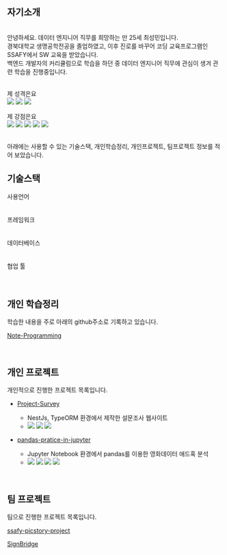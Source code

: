 <h2><div> 자기소개</div></h3> <br>
<div>
  안녕하세요. 데이터 엔지니어 직무를 희망하는 만 25세 최성민입니다. <br>
  경북대학교 생명공학전공을 졸업하였고, 이후 진로를 바꾸어 코딩 교육프로그램인 SSAFY에서 SW 교육을 받았습니다. <br>
  백엔드 개발자의 커리큘럼으로 학습을 하던 중 데이터 엔지니어 직무에 관심이 생겨 관련 학습을 진행중입니다. <br><br>
  

  제 성격은요<br>
  <img src="https://img.shields.io/badge/INTP-ffead8?style=for-the-badge"/>
  <img src="https://img.shields.io/badge/미니멀-ffead8?style=for-the-badge"/>
  <img src="https://img.shields.io/badge/집돌이-ffead8?style=for-the-badge"/>

  

  제 강점은요<br>
  <img src="https://img.shields.io/badge/검색능력-ffead8?style=for-the-badge"/>
  <img src="https://img.shields.io/badge/응용력-ffead8?style=for-the-badge"/>
  <img src="https://img.shields.io/badge/메타인지-ffead8?style=for-the-badge"/>
  <img src="https://img.shields.io/badge/설명능력-ffead8?style=for-the-badge"/>
  <img src="https://img.shields.io/badge/통찰력-ffead8?style=for-the-badge"/>
  
</div>
<br>
아래에는 사용할 수 있는 기술스택, 개인학습정리, 개인프로젝트, 팀프로젝트 정보를 적어 보았습니다. 
<h2><div> 기술스택</div></h2>
  <div>
    <div >
        <div>
            <div>
              사용언어
            </div>
             <img
              key=283876.31851924106
              style = "margin: 5px 5px;"
              src=https://img.shields.io/badge/java-b07219?style=flat&logo=java&logoColor=white
              alt=""
            /> <img
              key=866965.3981998923
              style = "margin: 5px 5px;"
              src=https://img.shields.io/badge/python-3581ba?style=flat&logo=python&logoColor=white
              alt=""
            />
        </div>
        <br>
        <div>
            <div>
                프레임워크
            </div>
            <img
              key=893828.5052125546
              style = "margin: 5px 5px;"
              src=https://img.shields.io/badge/springboot-6DB33F?style=flat&logo=springboot&logoColor=white
              alt=""
            /> <img
              key=112977.92737826108
              style = "margin: 5px 5px;"
              src=https://img.shields.io/badge/django-092E20?style=flat&logo=django&logoColor=white
              alt=""
            />
        </div>
        <br>
        <div>
            <div>
                데이터베이스
            </div>
            <img
              key=321344.6086252308
              style = "margin: 5px 5px;"
              src=https://img.shields.io/badge/redis-DC382D?style=flat&logo=redis&logoColor=white
              alt=""
            /> <img
              key=63850.49822804865
              style = "margin: 5px 5px;"
              src=https://img.shields.io/badge/mariadb-003545?style=flat&logo=mariadb&logoColor=white
              alt=""
            /> <img
              key=523461.6249694807
              style = "margin: 5px 5px;"
              src=https://img.shields.io/badge/mysql-4479A1?style=flat&logo=mysql&logoColor=white
              alt=""
            />
            <img
              key=283876.31851924106
              style = "margin: 5px 5px;"
              src=https://img.shields.io/badge/postgresql-12D289?style=flat&logo=postgresql&logoColor=white
              alt=""
            />
        </div>
        <br>
        <div>
            <div>
                협업 툴
            </div>
            <img
              key=476389.1611351678
              style = "margin: 5px 5px;"
              src=https://img.shields.io/badge/git-F05032?style=flat&logo=git&logoColor=white
              alt=""
            />
            <img
              key=476389.1611351678
              style = "margin: 5px 5px;"
              src=https://img.shields.io/badge/jira-2196F3?style=flat&logo=jira&logoColor=white
              alt=""
            />
            <img
              key=476389.1611351678
              style = "margin: 5px 5px;"
              src=https://img.shields.io/badge/notion-000000?style=flat&logo=notion&logoColor=white
              alt=""
            />
        </div>
      </div>	
  </div>
</div>
<br>

<h2><div> 개인 학습정리</div></h2>
학습한 내용을 주로 아래의 github주소로 기록하고 있습니다.
<p><a href="https://github.com/et2468/Note-Programming">Note-Programming</a></p>

<br>
<h2><div> 개인 프로젝트</div></h2>
개인적으로 진행한 프로젝트 목록입니다.
<ul> 
    <li> 
      <p><a href="https://github.com/et2468/Project-Survey">Project-Survey</a></p>
      <ul>
        <li>NestJs, TypeORM 환경에서 제작한 설문조사 웹사이트</li>
        <li>
          <img src="https://img.shields.io/badge/nestjs-ffead8?style=flat"/>
          <img src="https://img.shields.io/badge/typeorm-ffead8?style=flat"/>
          <img src="https://img.shields.io/badge/postgresql-ffead8?style=flat"/>
        </li>
      </ul>
    </li>
    <li>
      <p><a href="https://github.com/et2468/pandas-pratice-in-jupyter">pandas-pratice-in-jupyter</a></p>
      <ul>
        <li>Jupyter Notebook 환경에서 pandas를 이용한 영화데이터 애드혹 분석</li>
        <li>
          <img src="https://img.shields.io/badge/jupyter-ffead8?style=flat"/>
          <img src="https://img.shields.io/badge/pandas-ffead8?style=flat"/>
          <img src="https://img.shields.io/badge/matplotlib-ffead8?style=flat"/>
          <img src="https://img.shields.io/badge/seaborn-ffead8?style=flat"/>
        </li>
      </ul>
    </li>
</ul>

<br>

<h2><div> 팀 프로젝트</div></h2>
팀으로 진행한 프로젝트 목록입니다.
<br>
<p><a href="https://github.com/ssafy-picstory-project">ssafy-picstory-project</a></p>
<p><a href="https://github.com/SignBridge">SignBridge</a></p>
